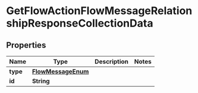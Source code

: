 # GetFlowActionFlowMessageRelationshipResponseCollectionData

## Properties
Name | Type | Description | Notes
------------ | ------------- | ------------- | -------------
**type** | [**FlowMessageEnum**](FlowMessageEnum.md) |  | 
**id** | **String** |  | 
